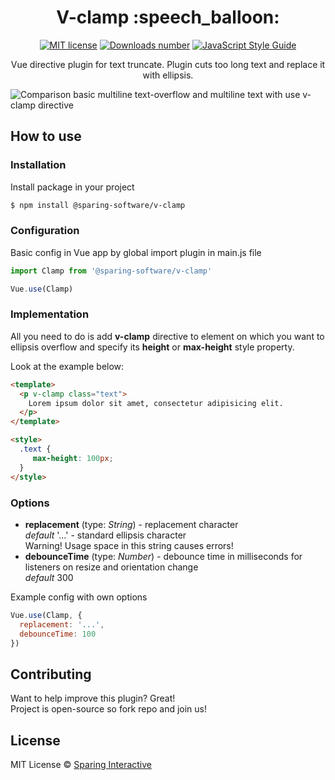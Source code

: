 <div align="center">
<h1>V-clamp :speech_balloon:</h1> 

[![MIT license](https://img.shields.io/badge/license-MIT-green.svg)](https://github.com/SparingSoftware/v-clamp/blob/master/LICENSE)
[![Downloads number](https://img.shields.io/npm/dt/@sparing-software/v-clamp.svg)](https://www.npmjs.com/package/@sparing-software/v-clamp)
[![JavaScript Style Guide](https://img.shields.io/badge/code_style-standard-brightgreen.svg)](https://standardjs.com)

Vue directive plugin for text truncate.
Plugin cuts too long text and replace it with ellipsis.
</div>

![Comparison basic multiline text-overflow and multiline text with use v-clamp directive](https://user-images.githubusercontent.com/33500690/56319221-5ce8e680-6161-11e9-9bba-6cd484a17eb7.png)

## How to use
### Installation
Install package in your project 
```bash
$ npm install @sparing-software/v-clamp
```
 
### Configuration
Basic config in Vue app by global import plugin in main.js file
```javascript
import Clamp from '@sparing-software/v-clamp'

Vue.use(Clamp)
```

### Implementation
All you need to do is add **v-clamp** directive to element on which you want to ellipsis overflow and specify its **height** or **max-height** style property.

Look at the example below:
```html
<template>
  <p v-clamp class="text">
    Lorem ipsum dolor sit amet, consectetur adipisicing elit.
  </p>
</template>

<style>
  .text {
     max-height: 100px;
  }
</style>
```

### Options
- **replacement** (type: _String_) - replacement character  
_default_ '…' - standard ellipsis character  
Warning! Usage space in this string causes errors!
- **debounceTime** (type: _Number_) - debounce time in milliseconds for listeners on resize and orientation change  
_default_ 300

Example config with own options
```javascript
Vue.use(Clamp, {
  replacement: '...',
  debounceTime: 100
})
```

## Contributing
Want to help improve this plugin? Great!  
Project is open-source so fork repo and join us!

## License
MIT License © [Sparing Interactive](https://github.com/SparingSoftware)
